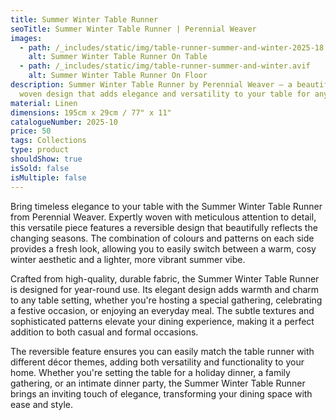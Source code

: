 ```yaml
---
title: Summer Winter Table Runner
seoTitle: Summer Winter Table Runner | Perennial Weaver
images:
  - path: /_includes/static/img/table-runner-summer-and-winter-2025-18.avif
    alt: Summer Winter Table Runner On Table
  - path: /_includes/static/img/table-runner-summer-and-winter.avif
    alt: Summer Winter Table Runner On Floor
description: Summer Winter Table Runner by Perennial Weaver – a beautifully
  woven design that adds elegance and versatility to your table for any season.
material: Linen
dimensions: 195cm x 29cm / 77" x 11"
catalogueNumber: 2025-10
price: 50
tags: Collections
type: product
shouldShow: true
isSold: false
isMultiple: false
---
```

Bring timeless elegance to your table with the Summer Winter Table Runner from Perennial Weaver. Expertly woven with meticulous attention to detail, this versatile piece features a reversible design that beautifully reflects the changing seasons. The combination of colours and patterns on each side provides a fresh look, allowing you to easily switch between a warm, cosy winter aesthetic and a lighter, more vibrant summer vibe.

Crafted from high-quality, durable fabric, the Summer Winter Table Runner is designed for year-round use. Its elegant design adds warmth and charm to any table setting, whether you're hosting a special gathering, celebrating a festive occasion, or enjoying an everyday meal. The subtle textures and sophisticated patterns elevate your dining experience, making it a perfect addition to both casual and formal occasions.

The reversible feature ensures you can easily match the table runner with different décor themes, adding both versatility and functionality to your home. Whether you're setting the table for a holiday dinner, a family gathering, or an intimate dinner party, the Summer Winter Table Runner brings an inviting touch of elegance, transforming your dining space with ease and style.
